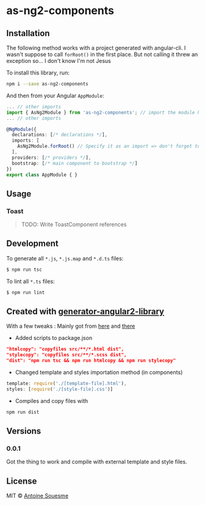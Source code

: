 # as-ng2-components

## Installation

The following method works with a project generated with angular-cli. I wasn't suppose to call `forRoot()` in the first place. But not calling it threw an exception so... I don't know I'm not Jesus

To install this library, run:

```bash
npm i --save as-ng2-components 
```

And then from your Angular `AppModule`:

```typescript
... // other imports
import { AsNg2Module } from 'as-ng2-components'; // import the module here
... // other imports

@NgModule({
  declarations: [/* declarations */],
  imports: [
    AsNg2Module.forRoot() // Specify it as an import => don't forget to call .forRoot() ... or not
  ],
  providers: [/* providers */],
  bootstrap: [/* main component to bootstrap */]
})
export class AppModule { }
```

## Usage

### Toast
> TODO: Write ToastComponent references


## Development

To generate all `*.js`, `*.js.map` and `*.d.ts` files:

```bash
$ npm run tsc
```

To lint all `*.ts` files:

```bash
$ npm run lint
```

## Created with [generator-angular2-library](https://github.com/jvandemo/generator-angular2-library)
With a few tweaks : Mainly got from [here](https://blog.thoughtram.io/angular/2016/06/08/component-relative-paths-in-angular-2.html) and [there](https://github.com/jvandemo/generator-angular2-library/issues/15)
+ Added scripts to package.json
```json
"htmlcopy": "copyfiles src/**/*.html dist",
"stylecopy": "copyfiles src/**/*.scss dist",
"dist": "npm run tsc && npm run htmlcopy && npm run stylecopy"
```
+ Changed template and styles importation method (in components)
```typescript
template: require('./[template-file].html'),
styles: [require('./[style-file].css')]
```
+ Compiles and copy files with
```bash
npm run dist
```

## Versions

### 0.0.1
Got the thing to work and compile with external template and style files.

## License

MIT © [Antoine Souesme](mailto:antoine.souesme@gmail.com)
